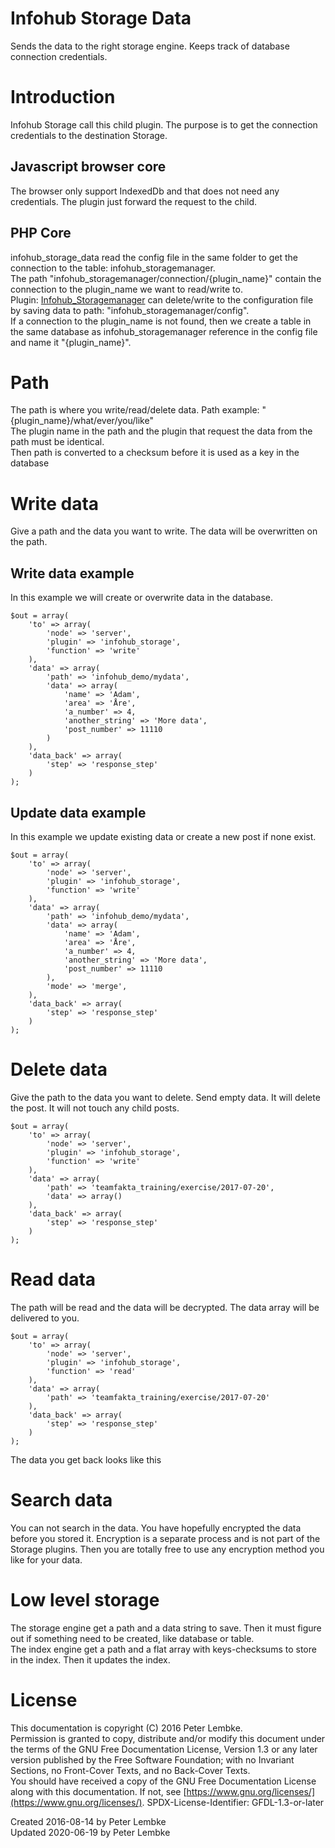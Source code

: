 # Infohub Storage Data

Sends the data to the right storage engine. Keeps track of database connection credentials.

# Introduction

Infohub Storage call this child plugin. The purpose is to get the connection credentials to the destination Storage.

## Javascript browser core

The browser only support IndexedDb and that does not need any credentials. The plugin just forward the request to the
child.

## PHP Core

infohub_storage_data read the config file in the same folder to get the connection to the table:
infohub_storagemanager.  
The path "infohub_storagemanager/connection/{plugin_name}" contain the connection to the plugin_name we want to
read/write to.  
Plugin: [Infohub_Storagemanager](plugin,infohub_storagemanager) can delete/write to the configuration file by saving
data to path: "infohub_storagemanager/config".  
If a connection to the plugin_name is not found, then we create a table in the same database as infohub_storagemanager
reference in the config file and name it "{plugin_name}".

# Path

The path is where you write/read/delete data. Path example: "{plugin_name}/what/ever/you/like"  
The plugin name in the path and the plugin that request the data from the path must be identical.  
Then path is converted to a checksum before it is used as a key in the database

# Write data

Give a path and the data you want to write. The data will be overwritten on the path.

## Write data example

In this example we will create or overwrite data in the database.

    $out = array(
        'to' => array(
            'node' => 'server',
            'plugin' => 'infohub_storage',
            'function' => 'write'
        ),
        'data' => array(
            'path' => 'infohub_demo/mydata',
            'data' => array(
                'name' => 'Adam',
                'area' => 'Åre',
                'a_number' => 4,
                'another_string' => 'More data',
                'post_number' => 11110
            )
        ),
        'data_back' => array(
            'step' => 'response_step'
        )
    );

## Update data example

In this example we update existing data or create a new post if none exist.

    $out = array(
        'to' => array(
            'node' => 'server',
            'plugin' => 'infohub_storage',
            'function' => 'write'
        ),
        'data' => array(
            'path' => 'infohub_demo/mydata',
            'data' => array(
                'name' => 'Adam',
                'area' => 'Åre',
                'a_number' => 4,
                'another_string' => 'More data',
                'post_number' => 11110
            ),
            'mode' => 'merge',
        ),
        'data_back' => array(
            'step' => 'response_step'
        )
    );

# Delete data

Give the path to the data you want to delete. Send empty data. It will delete the post. It will not touch any child
posts.

    $out = array(
        'to' => array(
            'node' => 'server',
            'plugin' => 'infohub_storage',
            'function' => 'write'
        ),
        'data' => array(
            'path' => 'teamfakta_training/exercise/2017-07-20',
            'data' => array()
        ),
        'data_back' => array(
            'step' => 'response_step'
        )
    );

# Read data

The path will be read and the data will be decrypted. The data array will be delivered to you.

    $out = array(
        'to' => array(
            'node' => 'server',
            'plugin' => 'infohub_storage',
            'function' => 'read'
        ),
        'data' => array(
            'path' => 'teamfakta_training/exercise/2017-07-20'
        ),
        'data_back' => array(
            'step' => 'response_step'
        )
    );

The data you get back looks like this

# Search data

You can not search in the data. You have hopefully encrypted the data before you stored it. Encryption is a separate
process and is not part of the Storage plugins. Then you are totally free to use any encryption method you like for your
data.

# Low level storage

The storage engine get a path and a data string to save. Then it must figure out if something need to be created, like
database or table.  
The index engine get a path and a flat array with keys-checksums to store in the index. Then it updates the index.

# License

This documentation is copyright (C) 2016 Peter Lembke.  
Permission is granted to copy, distribute and/or modify this document under the terms of the GNU Free Documentation
License, Version 1.3 or any later version published by the Free Software Foundation; with no Invariant Sections, no
Front-Cover Texts, and no Back-Cover Texts.  
You should have received a copy of the GNU Free Documentation License along with this documentation. If not,
see [https://www.gnu.org/licenses/](https://www.gnu.org/licenses/). SPDX-License-Identifier: GFDL-1.3-or-later

Created 2016-08-14 by Peter Lembke  
Updated 2020-06-19 by Peter Lembke  
